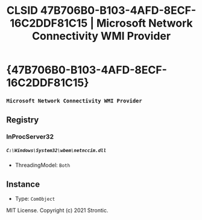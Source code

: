 ﻿---
title: "CLSID 47B706B0-B103-4AFD-8ECF-16C2DDF81C15 | Microsoft Network Connectivity WMI Provider"
excerpt: What is COM-Object CLSID 47B706B0-B103-4AFD-8ECF-16C2DDF81C15?
---

# {47B706B0-B103-4AFD-8ECF-16C2DDF81C15}

### `Microsoft Network Connectivity WMI Provider`

## Registry


### InProcServer32

##### `C:\Windows\System32\wbem\netnccim.dll`
* ThreadingModel: `Both`

## Instance

* Type: `ComObject`

MIT License. Copyright (c) 2021 Strontic.



